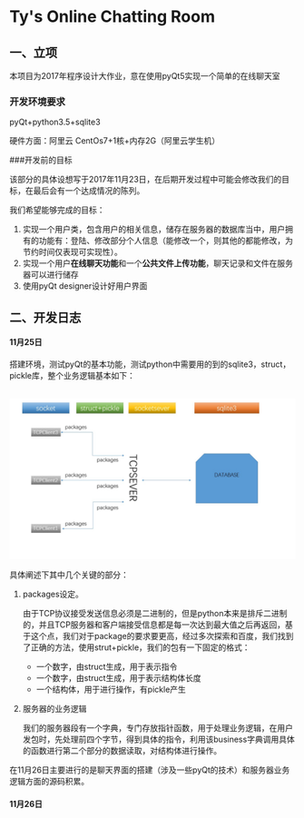 # Ty's Online Chatting Room

## 一、立项

本项目为2017年程序设计大作业，意在使用pyQt5实现一个简单的在线聊天室

### 开发环境要求



pyQt+python3.5+sqlite3

硬件方面：阿里云 CentOs7+1核+内存2G（阿里云学生机）

###开发前的目标

该部分的具体设想写于2017年11月23日，在后期开发过程中可能会修改我们的目标，在最后会有一个达成情况的陈列。

我们希望能够完成的目标：

1. 实现一个用户类，包含用户的相关信息，储存在服务器的数据库当中，用户拥有的功能有：登陆、修改部分个人信息（能修改一个，则其他的都能修改，为节约时间仅表现可实现性）。
2. 实现一个用户**在线聊天功能**和一个**公共文件上传功能**，聊天记录和文件在服务器可以进行储存
3. 使用pyQt designer设计好用户界面

## 二、开发日志

#### 11月25日

搭建环境，测试pyQt的基本功能，测试python中需要用的到的sqlite3，struct，pickle库，整个业务逻辑基本如下：

​	![business](business.jpg)

具体阐述下其中几个关键的部分：

1. packages设定。

   由于TCP协议接受发送信息必须是二进制的，但是python本来是排斥二进制的，并且TCP服务器和客户端接受信息都是每一次达到最大值之后再返回，基于这个点，我们对于package的要求要更高，经过多次探索和百度，我们找到了正确的方法，使用strut+pickle，我们的包有一下固定的格式：

   - 一个数字，由struct生成，用于表示指令
   - 一个数字，由struct生成，用于表示结构体长度
   - 一个结构体，用于进行操作，有pickle产生

2. 服务器的业务逻辑

   我们的服务器段有一个字典，专门存放指针函数，用于处理业务逻辑，在用户发包时，先处理前四个字节，得到具体的指令，利用该business字典调用具体的函数进行第二个部分的数据读取，对结构体进行操作。

在11月26日主要进行的是聊天界面的搭建（涉及一些pyQt的技术）和服务器业务逻辑方面的源码积累。

#### 11月26日



